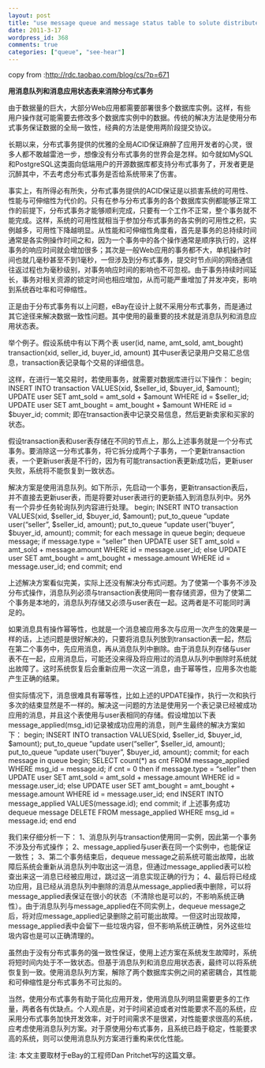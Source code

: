 ```yaml
---
layout: post
title: "use message queue and message status table to solute distribute transcation"
date: 2011-3-17
wordpress_id: 368
comments: true
categories: ["queue", "see-hear"]
---
```

<meta name="_edit_last" content="1" />
<meta name="_su_rich_snippet_type" content="none" />
<meta name="_su_title" content="message,queue" />
<meta name="views" content="362" />
<meta name="_wp_old_slug" content="用消息队列和消息应用状态表来消除分布式事务" />
copy from :<a href="http://rdc.taobao.com/blog/cs/?p=671">http://rdc.taobao.com/blog/cs/?p=671</a>

<strong>用消息队列和消息应用状态表来消除分布式事务</strong>

由于数据量的巨大，大部分Web应用都需要部署很多个数据库实例。这样，有些用户操作就可能需要去修改多个数据库实例中的数据。传统的解决方法是使用分布式事务保证数据的全局一致性，经典的方法是使用两阶段提交协议。

长期以来，分布式事务提供的优雅的全局ACID保证麻醉了应用开发者的心灵，很多人都不敢越雷池一步，想像没有分布式事务的世界会是怎样。如今就如MySQL和PostgreSQL这类面向低端用户的开源数据库都支持分布式事务了，开发者更是沉醉其中，不去考虑分布式事务是否给系统带来了伤害。

事实上，有所得必有所失，分布式事务提供的ACID保证是以损害系统的可用性、性能与可伸缩性为代价的。只有在参与分布式事务的各个数据库实例都能够正常工作的前提下，分布式事务才能够顺利完成，只要有一个工作不正常，整个事务就不能完成。这样，系统的可用性就相当于参加分布式事务的各实例的可用性之积，实例越多，可用性下降越明显。从性能和可伸缩性角度看，首先是事务的总持续时间通常是各实例操作时间之和，因为一个事务中的各个操作通常是顺序执行的，这样事务的响应时间就会增加很多；其次是一般Web应用的事务都不大，单机操作时间也就几毫秒甚至不到1毫秒，一但涉及到分布式事务，提交时节点间的网络通信往返过程也为毫秒级别，对事务响应时间的影响也不可忽视。由于事务持续时间延长，事务对相关资源的锁定时间也相应增加，从而可能严重增加了并发冲突，影响到系统吞吐率和可伸缩性。

正是由于分布式事务有以上问题，eBay在设计上就不采用分布式事务，而是通过其它途径来解决数据一致性问题。其中使用的最重要的技术就是消息队列和消息应用状态表。

举个例子。假设系统中有以下两个表
user(id, name, amt_sold, amt_bought)
transaction(xid, seller_id, buyer_id, amount)
其中user表记录用户交易汇总信息，transaction表记录每个交易的详细信息。

这样，在进行一笔交易时，若使用事务，就需要对数据库进行以下操作：
begin;
INSERT INTO transaction VALUES(xid, $seller_id, $buyer_id, $amount);
UPDATE user SET amt_sold = amt_sold + $amount WHERE id = $seller_id;
UPDATE user SET amt_bought = amt_bought + $amount WHERE id = $buyer_id;
commit;
即在transaction表中记录交易信息，然后更新卖家和买家的状态。

假设transaction表和user表存储在不同的节点上，那么上述事务就是一个分布式事务。要消除这一分布式事务，将它拆分成两个子事务，一个更新transaction表，一个更新user表是不行的，因为有可能transaction表更新成功后，更新user失败，系统将不能恢复到一致状态。

解决方案是使用消息队列。如下所示，先启动一个事务，更新transaction表后，并不直接去更新user表，而是将要对user表进行的更新插入到消息队列中。另外有一个异步任务轮询队列内容进行处理。
begin;
INSERT INTO transaction VALUES(xid, $seller_id, $buyer_id, $amount);
put_to_queue “update user(“seller”, $seller_id, amount);
put_to_queue “update user(“buyer”, $buyer_id, amount);
commit;
for each message in queue
begin;
dequeue message;
if message.type = “seller” then
UPDATE user SET amt_sold = amt_sold + message.amount WHERE id = message.user_id;
else
UPDATE user SET amt_bought = amt_bought + message.amount WHERE id = message.user_id;
end
commit;
end

上述解决方案看似完美，实际上还没有解决分布式问题。为了使第一个事务不涉及分布式操作，消息队列必须与transaction表使用同一套存储资源，但为了使第二个事务是本地的，消息队列存储又必须与user表在一起。这两者是不可能同时满足的。

如果消息具有操作幂等性，也就是一个消息被应用多次与应用一次产生的效果是一样的话，上述问题是很好解决的，只要将消息队列放到transaction表一起，然后在第二个事务中，先应用消息，再从消息队列中删除。由于消息队列存储与user表不在一起，应用消息后，可能还没来得及将应用过的消息从队列中删除时系统就出故障了。这时系统恢复后会重新应用一次这一消息，由于幂等性，应用多次也能产生正确的结果。

但实际情况下，消息很难具有幂等性，比如上述的UPDATE操作，执行一次和执行多次的结束显然是不一样的。解决这一问题的方法是使用另一个表记录已经被成功应用的消息，并且这个表使用与user表相同的存储。假设增加以下表 message_applied(msg_id)记录被成功应用的消息，则产生最终的解决方案如下：
begin;
INSERT INTO transaction VALUES(xid, $seller_id, $buyer_id, $amount);
put_to_queue “update user(“seller”, $seller_id, amount);
put_to_queue “update user(“buyer”, $buyer_id, amount);
commit;
for each message in queue
begin;
SELECT count(*) as cnt FROM message_applied WHERE msg_id = message.id;
if cnt = 0 then
if message.type = “seller” then
UPDATE user SET amt_sold = amt_sold + message.amount WHERE id = message.user_id;
else
UPDATE user SET amt_bought = amt_bought + message.amount WHERE id = message.user_id;
end
INSERT INTO message_applied VALUES(message.id);
end
commit;
if 上述事务成功
dequeue message
DELETE FROM message_applied WHERE msg_id = message.id;
end
end

我们来仔细分析一下：
1、消息队列与transaction使用同一实例，因此第一个事务不涉及分布式操作；
2、message_applied与user表在同一个实例中，也能保证一致性；
3、第二个事务结束后，dequeue message之前系统可能出故障，出故障后系统会重新从消息队列中取出这一消息，但通过message_applied表可以检查出来这一消息已经被应用过，跳过这一消息实现正确的行为；
4、最后将已经成功应用，且已经从消息队列中删除的消息从message_applied表中删除，可以将message_applied表保证在很小的状态（不清除也是可以的，不影响系统正确性）。由于消息队列与message_applied在不同实例上，dequeue message之后，将对应message_applied记录删除之前可能出故障。一但这时出现故障，message_applied表中会留下一些垃圾内容，但不影响系统正确性，另外这些垃圾内容也是可以正确清理的。

虽然由于没有分布式事务的强一致性保证，使用上述方案在系统发生故障时，系统将短时间内处于不一致状态。但基于消息队列和消息应用状态表，最终可以将系统恢复到一致。使用消息队列方案，解除了两个数据库实例之间的紧密耦合，其性能和可伸缩性是分布式事务不可比拟的。

当然，使用分布式事务有助于简化应用开发，使用消息队列明显需要更多的工作量，两者各有优缺点。个人观点是，对于时间紧迫或者对性能要求不高的系统，应采用分布式事务加快开发效率，对于时间需求不是很紧，对性能要求很高的系统，应考虑使用消息队列方案。对于原使用分布式事务，且系统已趋于稳定，性能要求高的系统，则可以使用消息队列方案进行重构来优化性能。

注: 本文主要取材于eBay的工程师Dan Pritchet写的这篇文章。
